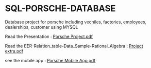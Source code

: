 # SQL-PORSCHE-DATABASE
Database project for porsche including vechiles, factories, employees, dealerships, customer using MYSQL

Read the Presentation : [Porsche Project.pdf](https://github.com/iiiiOreo/SQL-PORSCHE-DATABASE/files/14384848/Porsche.Project.pdf)

Read the EER-Relation_table-Data_Sample-Rational_Algebra : [Project extra.pdf](https://github.com/iiiiOreo/SQL-PORSCHE-DATABASE/files/14384837/Project.extra.pdf)

see the mobile app : [Porsche Mobile App.pdf](https://github.com/iiiiOreo/SQL-PORSCHE-DATABASE/files/14384855/Porsche.Mobile.App.pdf)
